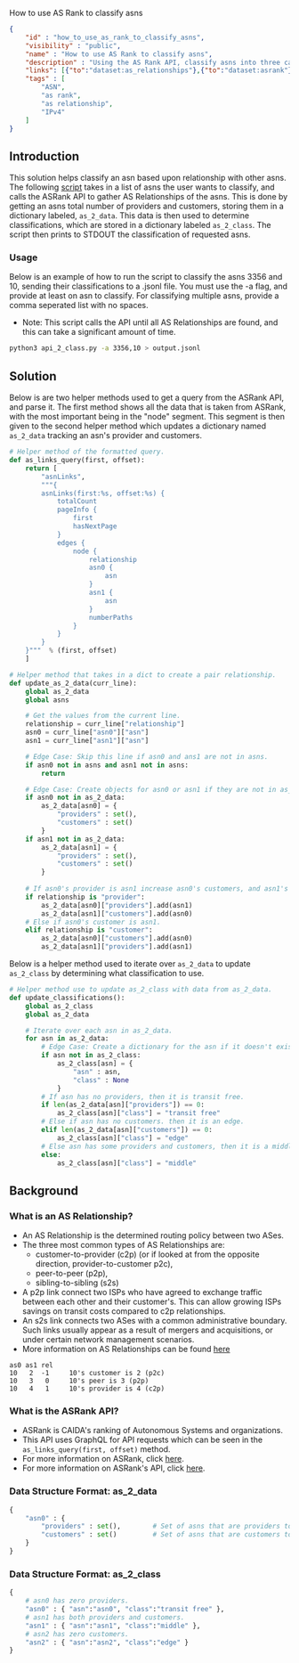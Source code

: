  How to use AS Rank to classify asns

~~~json
{
    "id" : "how_to_use_as_rank_to_classify_asns",
    "visibility" : "public",
    "name" : "How to use AS Rank to classify asns",
    "description" : "Using the AS Rank API, classify asns into three catagories: tansit free, middle, edge",
    "links": [{"to":"dataset:as_relationships"},{"to":"dataset:asrank"}],
    "tags" : [
        "ASN",
        "as rank",
        "as relationship",
        "IPv4"
    ]
}
~~~

## Introduction

This solution helps classify an asn based upon relationship with other asns. The following [script](api_2_class.py) takes in a list of asns the user wants to classify, and calls the ASRank API to gather AS Relationships of the asns. This is done by getting an asns total number of providers and customers, storing them in a dictionary labeled, ```as_2_data```. This data is then used to determine classifications, which are stored in a dictionary labeled ```as_2_class```. The script then prints to STDOUT the classification of requested asns.

### Usage

Below is an example of how to run the script to classify the asns 3356 and 10, sending their classifications to a .jsonl file. You must use the -a flag, and provide at least on asn to classify. For classifying multiple asns, provide a comma seperated list with no spaces.
- Note: This script calls the API until all AS Relationships are found, and this can take a significant amount of time.

```bash
python3 api_2_class.py -a 3356,10 > output.jsonl
```

## Solution

Below is are two helper methods used to get a query from the ASRank API, and parse it. The first method shows all the data that is taken from ASRank, with the most important being in the "node" segment. This segment is then given to the second helper method which updates a dictionary named ```as_2_data``` tracking an asn's provider and customers.

~~~Python
# Helper method of the formatted query.
def as_links_query(first, offset):
    return [
        "asnLinks",
        """{
        asnLinks(first:%s, offset:%s) {
            totalCount
            pageInfo {
                first
                hasNextPage
            }
            edges {
                node {
                    relationship
                    asn0 {
                        asn
                    }
                    asn1 {
                        asn
                    }
                    numberPaths
                }
            } 
        }
    }"""  % (first, offset)
    ]

# Helper method that takes in a dict to create a pair relationship.
def update_as_2_data(curr_line):
    global as_2_data
    global asns

    # Get the values from the current line.
    relationship = curr_line["relationship"]
    asn0 = curr_line["asn0"]["asn"]
    asn1 = curr_line["asn1"]["asn"]

    # Edge Case: Skip this line if asn0 and ans1 are not in asns.
    if asn0 not in asns and asn1 not in asns:
        return

    # Edge Case: Create objects for asn0 or asn1 if they are not in as_2_data.
    if asn0 not in as_2_data:
        as_2_data[asn0] = {
            "providers" : set(),
            "customers" : set()
        }
    if asn1 not in as_2_data:
        as_2_data[asn1] = {
            "providers" : set(),
            "customers" : set()
        }
    
    # If asn0's provider is asn1 increase asn0's customers, and asn1's providers
    if relationship is "provider":
        as_2_data[asn0]["providers"].add(asn1)
        as_2_data[asn1]["customers"].add(asn0)
    # Else if asn0's customer is asn1.
    elif relationship is "customer":
        as_2_data[asn0]["customers"].add(asn0)
        as_2_data[asn1]["providers"].add(asn1)
~~~

Below is a helper method used to iterate over ```as_2_data``` to update ```as_2_class``` by determining what classification to use.

~~~Python
# Helper method use to update as_2_class with data from as_2_data.
def update_classifications():
    global as_2_class
    global as_2_data

    # Iterate over each asn in as_2_data.
    for asn in as_2_data:
        # Edge Case: Create a dictionary for the asn if it doesn't exist.
        if asn not in as_2_class:
            as_2_class[asn] = {
                "asn" : asn,
                "class" : None
            }
        # If asn has no providers, then it is transit free.
        if len(as_2_data[asn]["providers"]) == 0:
            as_2_class[asn]["class"] = "transit free" 
        # Else if asn has no customers. then it is an edge.
        elif len(as_2_data[asn]["customers"]) == 0:
            as_2_class[asn]["class"] = "edge"
        # Else asn has some providers and customers, then it is a middle.
        else:
            as_2_class[asn]["class"] = "middle"
~~~

## Background

### What is an AS Relationship?
- An AS Relationship is the determined routing policy between two ASes.
- The three most common types of AS Relationships are:
  - customer-to-provider (c2p) (or if looked at from the opposite direction,  provider-to-customer p2c),
  - peer-to-peer (p2p),
  - sibling-to-sibling (s2s)
- A p2p link connect two ISPs who have agreed to exchange traffic between each other and their customer's. This can allow growing ISPs savings on transit costs compared to c2p relationships.
- An s2s link connects two ASes with a common administrative boundary. Such links usually appear as a result of mergers and acquisitions, or under certain network management scenarios.
- More information on AS Relationships can be found [here](https://www.caida.org/data/as-relationships/)

~~~text
as0 as1 rel
10   2  -1     10's customer is 2 (p2c)
10   3   0     10's peer is 3 (p2p)
10   4   1     10's provider is 4 (c2p)
~~~

### What is the ASRank API?

- ASRank is CAIDA's ranking of Autonomous Systems and organizations.
- This API uses GraphQL for API requests which can be seen in the ```as_links_query(first, offset)``` method.
- For more information on ASRank, click [here](https://asrank.caida.org/).
- For more information on ASRank's API, click [here](https://api.asrank.caida.org/v2/docs).

### Data Structure Format: as_2_data

~~~Python
{
    "asn0" : {
        "providers" : set(),        # Set of asns that are providers to asn0.
        "customers" : set()         # Set of asns that are customers to asn0.
    }
}
~~~

### Data Structure Format: as_2_class

~~~Python
{
    # asn0 has zero providers.
    "asn0" : { "asn":"asn0", "class":"transit free" },
    # asn1 has both providers and customers.
    "asn1" : { "asn":"asn1", "class":"middle" },
    # asn2 has zero customers.
    "asn2" : { "asn":"asn2", "class":"edge" }
}
~~~
